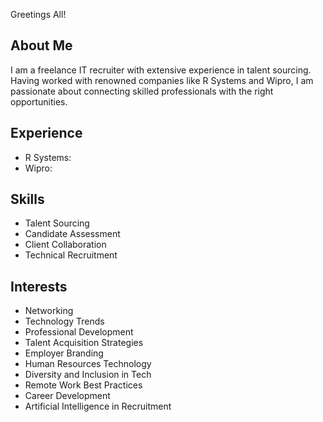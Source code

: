 Greetings All!

## About Me
I am a freelance IT recruiter with extensive experience in talent sourcing. Having worked with renowned companies like R Systems and Wipro, I am passionate about connecting skilled professionals with the right opportunities.

## Experience
- R Systems:
- Wipro:

## Skills
- Talent Sourcing
- Candidate Assessment
- Client Collaboration
- Technical Recruitment

## Interests
- Networking
- Technology Trends
- Professional Development
- Talent Acquisition Strategies
- Employer Branding
- Human Resources Technology
- Diversity and Inclusion in Tech
- Remote Work Best Practices
- Career Development
- Artificial Intelligence in Recruitment




